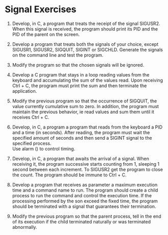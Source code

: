 # Signal Exercises

1. Develop, in C, a program that treats the receipt of the signal SIGUSR2. When
this signal is received, the program should print its PID and the PID of the 
parent on the screen.

2. Develop a program that treats both the signals of your choice, except 
SIGUSR1, SIGUSR2, SIGQUIT, SIGINT or SIGCHLD. Generate the signals on the 
command line and test the program.

3. Modify the program so that the chosen signals will be ignored.

4. Develop a C program that stays in a loop reading values from the keyboard 
and accumulating the sum of the values read. Upon receiving Ctrl + C, the 
program must print the sum and then terminate the application.

5. Modify the previous program so that the occurrence of SIGQUIT, the value 
currently cumulative sum to zero. In addition, the program must maintain the 
previous behavior, ie read values and sum them until it receives Ctrl + C.

6. Develop, in C, a program a program that reads from the keyboard a PID and a 
time (in seconds). After reading, the program must wait the specified amount of 
seconds and then send a SIGINT signal to the specified process.  
Use alarm () to control timing. 

7. Develop, in C, a program that awaits the arrival of a signal. When receiving 
it, the program successive starts counting from 1, sleeping 1 second between 
each increment. To SIGUSR2 get the program to close the count. The program 
should be immune to Ctrl + C. 

8. Develop a program that receives as parameter a maximum execution time and a 
command name to run. The program should create a child process to run the 
command and control the execution time. If the processing performed by the son 
exceed the fixed time, the program should be terminated with a signal that 
guarantees their termination. 

9. Modify the previous program so that the parent process, tell in the end of 
its execution if the child terminated naturally or was terminated abnormally.


